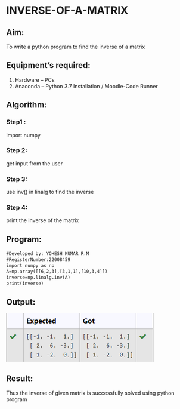 # INVERSE-OF-A-MATRIX
## Aim:
To write a python program to find the inverse of a matrix
## Equipment’s required:
1. 	Hardware – PCs
2. 	Anaconda – Python 3.7 Installation / Moodle-Code Runner
## Algorithm:
### Step1 : 
import numpy 

### Step 2: 
get input from the user

### Step 3: 
use inv() in linalg to find the inverse

### Step 4: 
print the inverse of the matrix

## Program:
```#Program to find the inverse of a matrix.
#Developed by: YOHESH KUMAR R.M
#RegisterNumber:22008459
import numpy as np
A=np.array([[6,2,3],[3,1,1],[10,3,4]])
inverse=np.linalg.inv(A)
print(inverse)
```
## Output:
![output](./inverse.png)
## Result:
Thus the inverse of given matrix is successfully solved using python program

